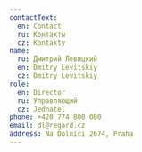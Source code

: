```yaml
---
contactText:
  en: Contact
  ru: Контакты
  cz: Kontakty
name:
  ru: Дмитрий Левицкий
  en: Dmitry Levitskiy
  cz: Dmitry Levitskiy
role:
  en: Director
  ru: Управляющий
  cz: Jednatel
phone: +420 774 800 000
email: dl@regard.cz
address: Na Dolnici 2674, Praha
---
```

